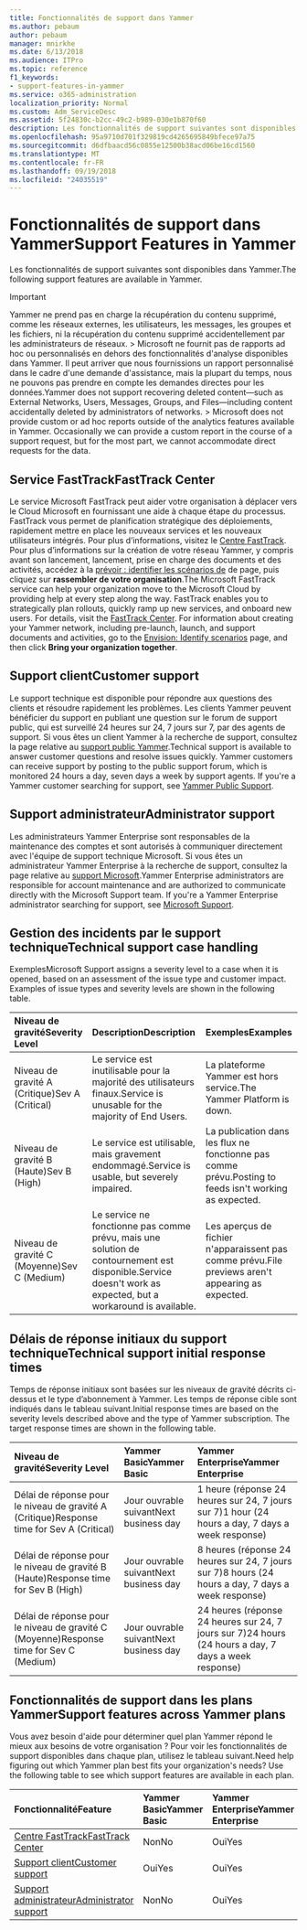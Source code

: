 ```yaml
---
title: Fonctionnalités de support dans Yammer
ms.author: pebaum
author: pebaum
manager: mnirkhe
ms.date: 6/13/2018
ms.audience: ITPro
ms.topic: reference
f1_keywords:
- support-features-in-yammer
ms.service: o365-administration
localization_priority: Normal
ms.custom: Adm_ServiceDesc
ms.assetid: 5f24830c-b2cc-49c2-b989-030e1b870f60
description: Les fonctionnalités de support suivantes sont disponibles dans Yammer.
ms.openlocfilehash: 95a9710d701f329819cd4265695849bfece97a75
ms.sourcegitcommit: d6dfbaacd56c0855e12500b38acd06be16cd1560
ms.translationtype: MT
ms.contentlocale: fr-FR
ms.lasthandoff: 09/19/2018
ms.locfileid: "24035519"
---
```

# <a name="support-features-in-yammer"></a><span data-ttu-id="d9937-103">Fonctionnalités de support dans Yammer</span><span class="sxs-lookup"><span data-stu-id="d9937-103">Support Features in Yammer</span></span>

<span data-ttu-id="d9937-104">Les fonctionnalités de support suivantes sont disponibles dans Yammer.</span><span class="sxs-lookup"><span data-stu-id="d9937-104">The following support features are available in Yammer.</span></span>
  
> [!IMPORTANT]
> <span data-ttu-id="d9937-p101">Yammer ne prend pas en charge la récupération du contenu supprimé, comme les réseaux externes, les utilisateurs, les messages, les groupes et les fichiers, ni la récupération du contenu supprimé accidentellement par les administrateurs de réseaux. > Microsoft ne fournit pas de rapports ad hoc ou personnalisés en dehors des fonctionnalités d'analyse disponibles dans Yammer. Il peut arriver que nous fournissions un rapport personnalisé dans le cadre d'une demande d'assistance, mais la plupart du temps, nous ne pouvons pas prendre en compte les demandes directes pour les données.</span><span class="sxs-lookup"><span data-stu-id="d9937-p101">Yammer does not support recovering deleted content—such as External Networks, Users, Messages, Groups, and Files—including content accidentally deleted by administrators of networks. > Microsoft does not provide custom or ad hoc reports outside of the analytics features available in Yammer. Occasionally we can provide a custom report in the course of a support request, but for the most part, we cannot accommodate direct requests for the data.</span></span> 
  
## <a name="fasttrack-center"></a><span data-ttu-id="d9937-108">Service FastTrack</span><span class="sxs-lookup"><span data-stu-id="d9937-108">FastTrack Center</span></span>
<span data-ttu-id="d9937-109"><a name="bkmk_FastTrackCenter"> </a></span><span class="sxs-lookup"><span data-stu-id="d9937-109"></span></span>

<span data-ttu-id="d9937-p102">Le service Microsoft FastTrack peut aider votre organisation à déplacer vers le Cloud Microsoft en fournissant une aide à chaque étape du processus. FastTrack vous permet de planification stratégique des déploiements, rapidement mettre en place les nouveaux services et les nouveaux utilisateurs intégrés. Pour plus d’informations, visitez le [Centre FastTrack](https://go.microsoft.com/fwlink/?LinkID=518597&amp;clcid=0x409). Pour plus d’informations sur la création de votre réseau Yammer, y compris avant son lancement, lancement, prise en charge des documents et des activités, accédez à la [prévoir : identifier les scénarios de](https://fasttrack.microsoft.com/office/envision/identify-scenarios) de page, puis cliquez sur **rassembler de votre organisation**.</span><span class="sxs-lookup"><span data-stu-id="d9937-p102">The Microsoft FastTrack service can help your organization move to the Microsoft Cloud by providing help at every step along the way. FastTrack enables you to strategically plan rollouts, quickly ramp up new services, and onboard new users. For details, visit the [FastTrack Center](https://go.microsoft.com/fwlink/?LinkID=518597&amp;clcid=0x409). For information about creating your Yammer network, including pre-launch, launch, and support documents and activities, go to the [Envision: Identify scenarios](https://fasttrack.microsoft.com/office/envision/identify-scenarios) page, and then click **Bring your organization together**.</span></span>
  
## <a name="customer-support"></a><span data-ttu-id="d9937-114">Support client</span><span class="sxs-lookup"><span data-stu-id="d9937-114">Customer support</span></span>
<span data-ttu-id="d9937-115"><a name="BKMK_Customersupport"> </a></span><span class="sxs-lookup"><span data-stu-id="d9937-115"></span></span>

<span data-ttu-id="d9937-p103">Le support technique est disponible pour répondre aux questions des clients et résoudre rapidement les problèmes. Les clients Yammer peuvent bénéficier du support en publiant une question sur le forum de support public, qui est surveillé 24 heures sur 24, 7 jours sur 7, par des agents de support. Si vous êtes un client Yammer à la recherche de support, consultez la page relative au [support public Yammer](https://go.microsoft.com/fwlink/p/?LinkId=330921).</span><span class="sxs-lookup"><span data-stu-id="d9937-p103">Technical support is available to answer customer questions and resolve issues quickly. Yammer customers can receive support by posting to the public support forum, which is monitored 24 hours a day, seven days a week by support agents. If you're a Yammer customer searching for support, see [Yammer Public Support](https://go.microsoft.com/fwlink/p/?LinkId=330921).</span></span>
  
## <a name="administrator-support"></a><span data-ttu-id="d9937-119">Support administrateur</span><span class="sxs-lookup"><span data-stu-id="d9937-119">Administrator support</span></span>
<span data-ttu-id="d9937-120"><a name="BKMK_Administratorsupport"> </a></span><span class="sxs-lookup"><span data-stu-id="d9937-120"></span></span>

<span data-ttu-id="d9937-p104">Les administrateurs Yammer Enterprise sont responsables de la maintenance des comptes et sont autorisés à communiquer directement avec l'équipe de support technique Microsoft. Si vous êtes un administrateur Yammer Enterprise à la recherche de support, consultez la page relative au [support Microsoft](https://go.microsoft.com/fwlink/p/?LinkId=330922).</span><span class="sxs-lookup"><span data-stu-id="d9937-p104">Yammer Enterprise administrators are responsible for account maintenance and are authorized to communicate directly with the Microsoft Support team. If you're a Yammer Enterprise administrator searching for support, see [Microsoft Support](https://go.microsoft.com/fwlink/p/?LinkId=330922).</span></span>
  
## <a name="technical-support-case-handling"></a><span data-ttu-id="d9937-123">Gestion des incidents par le support technique</span><span class="sxs-lookup"><span data-stu-id="d9937-123">Technical support case handling</span></span>
<span data-ttu-id="d9937-124"><a name="BKMK_Administratorsupport"> </a></span><span class="sxs-lookup"><span data-stu-id="d9937-124"></span></span>

<span data-ttu-id="d9937-p105">Exemples</span><span class="sxs-lookup"><span data-stu-id="d9937-p105">Microsoft Support assigns a severity level to a case when it is opened, based on an assessment of the issue type and customer impact. Examples of issue types and severity levels are shown in the following table.</span></span> 
  
|<span data-ttu-id="d9937-127">**Niveau de gravité**</span><span class="sxs-lookup"><span data-stu-id="d9937-127">**Severity Level**</span></span>|<span data-ttu-id="d9937-128">**Description**</span><span class="sxs-lookup"><span data-stu-id="d9937-128">**Description**</span></span>|<span data-ttu-id="d9937-129">**Exemples**</span><span class="sxs-lookup"><span data-stu-id="d9937-129">**Examples**</span></span>|
|:-----|:-----|:-----|
|<span data-ttu-id="d9937-130">Niveau de gravité A (Critique)</span><span class="sxs-lookup"><span data-stu-id="d9937-130">Sev A (Critical)</span></span>  <br/> |<span data-ttu-id="d9937-131">Le service est inutilisable pour la majorité des utilisateurs finaux.</span><span class="sxs-lookup"><span data-stu-id="d9937-131">Service is unusable for the majority of End Users.</span></span>  <br/> |<span data-ttu-id="d9937-132">La plateforme Yammer est hors service.</span><span class="sxs-lookup"><span data-stu-id="d9937-132">The Yammer Platform is down.</span></span>  <br/> |
|<span data-ttu-id="d9937-133">Niveau de gravité B (Haute)</span><span class="sxs-lookup"><span data-stu-id="d9937-133">Sev B (High)</span></span>  <br/> |<span data-ttu-id="d9937-134">Le service est utilisable, mais gravement endommagé.</span><span class="sxs-lookup"><span data-stu-id="d9937-134">Service is usable, but severely impaired.</span></span>  <br/> |<span data-ttu-id="d9937-135">La publication dans les flux ne fonctionne pas comme prévu.</span><span class="sxs-lookup"><span data-stu-id="d9937-135">Posting to feeds isn't working as expected.</span></span>  <br/> |
|<span data-ttu-id="d9937-136">Niveau de gravité C (Moyenne)</span><span class="sxs-lookup"><span data-stu-id="d9937-136">Sev C (Medium)</span></span>  <br/> |<span data-ttu-id="d9937-137">Le service ne fonctionne pas comme prévu, mais une solution de contournement est disponible.</span><span class="sxs-lookup"><span data-stu-id="d9937-137">Service doesn't work as expected, but a workaround is available.</span></span>  <br/> |<span data-ttu-id="d9937-138">Les aperçus de fichier n'apparaissent pas comme prévu.</span><span class="sxs-lookup"><span data-stu-id="d9937-138">File previews aren't appearing as expected.</span></span>  <br/> |
   
## <a name="technical-support-initial-response-times"></a><span data-ttu-id="d9937-139">Délais de réponse initiaux du support technique</span><span class="sxs-lookup"><span data-stu-id="d9937-139">Technical support initial response times</span></span>
<span data-ttu-id="d9937-140"><a name="BKMK_Administratorsupport"> </a></span><span class="sxs-lookup"><span data-stu-id="d9937-140"></span></span>

<span data-ttu-id="d9937-p106">Temps de réponse initiaux sont basées sur les niveaux de gravité décrits ci-dessus et le type d’abonnement à Yammer. Les temps de réponse cible sont indiqués dans le tableau suivant.</span><span class="sxs-lookup"><span data-stu-id="d9937-p106">Initial response times are based on the severity levels described above and the type of Yammer subscription. The target response times are shown in the following table.</span></span>
  
|<span data-ttu-id="d9937-143">**Niveau de gravité**</span><span class="sxs-lookup"><span data-stu-id="d9937-143">**Severity Level**</span></span>|<span data-ttu-id="d9937-144">**Yammer Basic**</span><span class="sxs-lookup"><span data-stu-id="d9937-144">**Yammer Basic**</span></span>|<span data-ttu-id="d9937-145">**Yammer Enterprise**</span><span class="sxs-lookup"><span data-stu-id="d9937-145">**Yammer Enterprise**</span></span>|
|:-----|:-----|:-----|
|<span data-ttu-id="d9937-146">Délai de réponse pour le niveau de gravité A (Critique)</span><span class="sxs-lookup"><span data-stu-id="d9937-146">Response time for Sev A (Critical)</span></span>  <br/> |<span data-ttu-id="d9937-147">Jour ouvrable suivant</span><span class="sxs-lookup"><span data-stu-id="d9937-147">Next business day</span></span>  <br/> |<span data-ttu-id="d9937-148">1 heure (réponse 24 heures sur 24, 7 jours sur 7)</span><span class="sxs-lookup"><span data-stu-id="d9937-148">1 hour (24 hours a day, 7 days a week response)</span></span>  <br/> |
|<span data-ttu-id="d9937-149">Délai de réponse pour le niveau de gravité B (Haute)</span><span class="sxs-lookup"><span data-stu-id="d9937-149">Response time for Sev B (High)</span></span>  <br/> |<span data-ttu-id="d9937-150">Jour ouvrable suivant</span><span class="sxs-lookup"><span data-stu-id="d9937-150">Next business day</span></span>  <br/> |<span data-ttu-id="d9937-151">8 heures (réponse 24 heures sur 24, 7 jours sur 7)</span><span class="sxs-lookup"><span data-stu-id="d9937-151">8 hours (24 hours a day, 7 days a week response)</span></span>  <br/> |
|<span data-ttu-id="d9937-152">Délai de réponse pour le niveau de gravité C (Moyenne)</span><span class="sxs-lookup"><span data-stu-id="d9937-152">Response time for Sev C (Medium)</span></span>  <br/> |<span data-ttu-id="d9937-153">Jour ouvrable suivant</span><span class="sxs-lookup"><span data-stu-id="d9937-153">Next business day</span></span>  <br/> |<span data-ttu-id="d9937-154">24 heures (réponse 24 heures sur 24, 7 jours sur 7)</span><span class="sxs-lookup"><span data-stu-id="d9937-154">24 hours (24 hours a day, 7 days a week response)</span></span>  <br/> |
   
## <a name="support-features-across-yammer-plans"></a><span data-ttu-id="d9937-155">Fonctionnalités de support dans les plans Yammer</span><span class="sxs-lookup"><span data-stu-id="d9937-155">Support features across Yammer plans</span></span>
<span data-ttu-id="d9937-156"><a name="BKMK_Administratorsupport"> </a></span><span class="sxs-lookup"><span data-stu-id="d9937-156"></span></span>

<span data-ttu-id="d9937-p107">Vous avez besoin d'aide pour déterminer quel plan Yammer répond le mieux aux besoins de votre organisation ? Pour voir les fonctionnalités de support disponibles dans chaque plan, utilisez le tableau suivant.</span><span class="sxs-lookup"><span data-stu-id="d9937-p107">Need help figuring out which Yammer plan best fits your organization's needs? Use the following table to see which support features are available in each plan.</span></span>
  
|<span data-ttu-id="d9937-159">**Fonctionnalité**</span><span class="sxs-lookup"><span data-stu-id="d9937-159">**Feature**</span></span>|<span data-ttu-id="d9937-160">**Yammer Basic**</span><span class="sxs-lookup"><span data-stu-id="d9937-160">**Yammer Basic**</span></span>|<span data-ttu-id="d9937-161">**Yammer Enterprise**</span><span class="sxs-lookup"><span data-stu-id="d9937-161">**Yammer Enterprise**</span></span>|
|:-----|:-----|:-----|
|[<span data-ttu-id="d9937-162">Centre FastTrack</span><span class="sxs-lookup"><span data-stu-id="d9937-162">FastTrack Center</span></span>](https://go.microsoft.com/fwlink/?LinkID=518597&amp;clcid=0x409) <br/> |<span data-ttu-id="d9937-163">Non</span><span class="sxs-lookup"><span data-stu-id="d9937-163">No</span></span>  <br/> |<span data-ttu-id="d9937-164">Oui</span><span class="sxs-lookup"><span data-stu-id="d9937-164">Yes</span></span>  <br/> |
|[<span data-ttu-id="d9937-165">Support client</span><span class="sxs-lookup"><span data-stu-id="d9937-165">Customer support</span></span>](support-features-in-yammer.md#customer-support) <br/> |<span data-ttu-id="d9937-166">Oui</span><span class="sxs-lookup"><span data-stu-id="d9937-166">Yes</span></span>  <br/> |<span data-ttu-id="d9937-167">Oui</span><span class="sxs-lookup"><span data-stu-id="d9937-167">Yes</span></span>  <br/> |
|[<span data-ttu-id="d9937-168">Support administrateur</span><span class="sxs-lookup"><span data-stu-id="d9937-168">Administrator support</span></span>](support-features-in-yammer.md#administrator-support) <br/> |<span data-ttu-id="d9937-169">Non</span><span class="sxs-lookup"><span data-stu-id="d9937-169">No</span></span>  <br/> |<span data-ttu-id="d9937-170">Oui</span><span class="sxs-lookup"><span data-stu-id="d9937-170">Yes</span></span>  <br/> |
   

